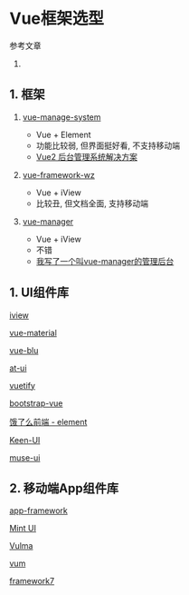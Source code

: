 # Vue框架选型

参考文章

1. [](http://sc.chinaz.com/info/170919037202.htm)

## 1. 框架

1. [vue-manage-system](https://github.com/lin-xin/vue-manage-system)
    - Vue + Element
    - 功能比较弱, 但界面挺好看, 不支持移动端
    - [Vue2 后台管理系统解决方案](https://segmentfault.com/a/1190000008582706)
2. [vue-framework-wz](https://github.com/herozhou/vue-framework-wz)
    - Vue + iView
    - 比较丑, 但文档全面, 支持移动端

3. [vue-manager](https://github.com/luosijie/vue-manager)
    - Vue + iView
    - 不错
    - [我写了一个叫vue-manager的管理后台](https://segmentfault.com/a/1190000010060691)
## 1. UI组件库

[iview](https://github.com/iview/iview)

[vue-material](https://github.com/vuematerial/vue-material)

[vue-blu](https://github.com/chenz24/vue-blu)

[at-ui](https://github.com/at-ui/at-ui)

[vuetify](https://github.com/vuetifyjs/vuetify)

[bootstrap-vue](https://github.com/bootstrap-vue/bootstrap-vue)

[饿了么前端 - element](https://github.com/ElemeFE/element)

[Keen-UI](https://github.com/JosephusPaye/Keen-UI)

[muse-ui](https://github.com/museui/muse-ui)

## 2. 移动端App组件库

[app-framework](https://github.com/scriptPilot/app-framework)

[Mint UI](https://github.com/ElemeFE/mint-ui/)

[Vulma](https://github.com/oswaldofreitas/vulma)

[vum](https://github.com/vum-team/vum)

[framework7](https://github.com/framework7io/framework7)